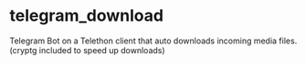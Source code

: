 # telegram_download
Telegram Bot on a Telethon client that auto downloads incoming media files. (cryptg included to speed up downloads)
